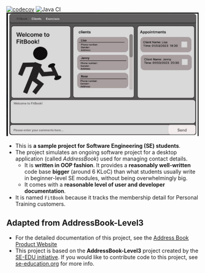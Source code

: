 [![codecov](https://codecov.io/gh/AY2223S2-CS2103T-T15-2/tp/branch/master/graph/badge.svg?token=4KRK8YBI9X)](https://codecov.io/gh/AY2223S2-CS2103T-T15-2/tp)
![Java CI](https://github.com/AY2223S2-CS2103T-T15-2/tp/actions/workflows/gradle.yml/badge.svg)
![Ui](docs/images/Ui.png)
* This is **a sample project for Software Engineering (SE) students**.<br>
* The project simulates an ongoing software project for a desktop application (called _AddressBook_) used for managing contact details.
  * It is **written in OOP fashion**. It provides a **reasonably well-written** code base **bigger** (around 6 KLoC) than what students usually write in beginner-level SE modules, without being overwhelmingly big.
  * It comes with a **reasonable level of user and developer documentation**.
* It is named `FitBook` because it tracks the membership detail for Personal Training customers.
## Adapted from AddressBook-Level3
* For the detailed documentation of this project, see the [Address Book Product Website](https://se-education.org/addressbook-level3)
* This project is based on the **AddressBook-Level3** project created by the [SE-EDU initiative](https://se-education.org). If you would like to contribute code to this project, see [se-education.org](https://se-education.org#https://se-education.org/#contributing) for more info.
